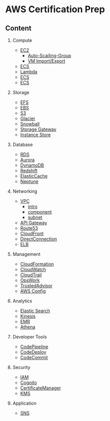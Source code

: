# AWS Certification Prep

## Content

1.  Compute

    - [EC2](https://github.com/BravoChos/aws-saa-certification/tree/master/solutionArchitect/01_compute/01_EC2)
      - [Auto-Scailing-Group](https://github.com/BravoChos/aws-saa-certification/tree/master/solutionArchitect/01_compute/01_EC2/Auto-Scaling-Group)
      - [VM Import/Export](https://github.com/BravoChos/aws-saa-certification/tree/master/solutionArchitect/01_compute/01_EC2/VM%20Import/Export)
    - [ECS](https://github.com/BravoChos/aws-saa-certification/tree/master/solutionArchitect/01_compute/02_ECS)
    - [Lambda](https://github.com/BravoChos/aws-saa-certification/tree/master/solutionArchitect/01_compute/03_Lambda)
    - [ECS](https://github.com/BravoChos/aws-saa-certification/tree/master/solutionArchitect/01_compute/04_ElasticBeanStalk)
    - [ECS](https://github.com/BravoChos/aws-saa-certification/tree/master/solutionArchitect/01_compute/05_LightSail)

2.  Storage

    - [EFS](https://github.com/BravoChos/aws-saa-certification/tree/master/solutionArchitect/02_storage/01_EFS)
    - [EBS](https://github.com/BravoChos/aws-saa-certification/tree/master/solutionArchitect/02_storage/02_EBS)
    - [S3](https://github.com/BravoChos/aws-saa-certification/tree/master/solutionArchitect/02_storage/03_S3)
    - [Glacier](https://github.com/BravoChos/aws-saa-certification/tree/master/solutionArchitect/02_storage/04_Glacier)
    - [Snowball](https://github.com/BravoChos/aws-saa-certification/tree/master/solutionArchitect/02_storage/05_Snowball)
    - [Storage Gateway](https://github.com/BravoChos/aws-saa-certification/tree/master/solutionArchitect/02_storage/06_StorageGateway)
    - [Instance Store](https://github.com/BravoChos/aws-saa-certification/tree/master/solutionArchitect/02_storage/07_Instance_Store)

3.  Database

    - [RDS](https://github.com/BravoChos/aws-saa-certification/tree/master/solutionArchitect/03_database/01_RDS)
    - [Aurora](https://github.com/BravoChos/aws-saa-certification/tree/master/solutionArchitect/03_database/02_Aurora)
    - [DynamoDB](https://github.com/BravoChos/aws-saa-certification/tree/master/solutionArchitect/03_database/03_DynamoDB)
    - [Redshift](https://github.com/BravoChos/aws-saa-certification/tree/master/solutionArchitect/03_database/04_Redshift)
    - [ElasticCache](https://github.com/BravoChos/aws-saa-certification/tree/master/solutionArchitect/03_database/05_ElasticCache)
    - [Neptune](https://github.com/BravoChos/aws-saa-certification/tree/master/solutionArchitect/03_database/06_Neptune)

4.  Networking

    - [VPC](https://github.com/BravoChos/aws-saa-certification/tree/master/solutionArchitect/04_networking/01_VPC)
      - [intro](https://github.com/BravoChos/aws-saa-certification/blob/master/solutionArchitect/04_networking/01_VPC/vpc_intro.md)
      - [component](https://github.com/BravoChos/aws-saa-certification/blob/master/solutionArchitect/04_networking/01_VPC/vpc_component.md)
      - [subnet](https://github.com/BravoChos/aws-saa-certification/blob/master/solutionArchitect/04_networking/01_VPC/vpc_subnet.md)
    - [API Gateway](https://github.com/BravoChos/aws-saa-certification/tree/master/solutionArchitect/04_networking/02_API_Gateway)
    - [Route53](https://github.com/BravoChos/aws-saa-certification/tree/master/solutionArchitect/04_networking/03_Route53)
    - [CloudFront](https://github.com/BravoChos/aws-saa-certification/tree/master/solutionArchitect/04_networking/04_CloudFront)
    - [DirectConnection](https://github.com/BravoChos/aws-saa-certification/tree/master/solutionArchitect/04_networking/05_DirectConnection)
    - [ELB](https://github.com/BravoChos/aws-saa-certification/tree/master/solutionArchitect/04_networking/06_ELB)

5.  Management

    - [CloudFormation](https://github.com/BravoChos/aws-saa-certification/tree/master/solutionArchitect/05_management/01_CloudFormation)
    - [CloudWatch](https://github.com/BravoChos/aws-saa-certification/tree/master/solutionArchitect/05_management/02_CloudWatch)
    - [CloudTrail](https://github.com/BravoChos/aws-saa-certification/tree/master/solutionArchitect/05_management/03_CloudTrail)
    - [OpsWork](https://github.com/BravoChos/aws-saa-certification/tree/master/solutionArchitect/05_management/04_OpsWork)
    - [TrustedAdvisor](https://github.com/BravoChos/aws-saa-certification/tree/master/solutionArchitect/05_management/05_TrustedAdvisor)
    - [AWS Config](https://github.com/BravoChos/aws-saa-certification/tree/master/solutionArchitect/05_management/06_AWS_Config)

6.  Analytics

    - [Elastic Search](https://github.com/BravoChos/aws-saa-certification/tree/master/solutionArchitect/06_analytics/01_Elastic_Search)
    - [Kinesis](https://github.com/BravoChos/aws-saa-certification/tree/master/solutionArchitect/06_analytics/02_Kinesis)
    - [EMR](https://github.com/BravoChos/aws-saa-certification/tree/master/solutionArchitect/06_analytics/03_EMR)
    - [Athena](https://github.com/BravoChos/aws-saa-certification/tree/master/solutionArchitect/06_analytics/04_Athena)

7.  Developer Tools

    - [CodePipeline](https://github.com/BravoChos/aws-saa-certification/tree/master/solutionArchitect/07_developer_tools/01_CodePipeline)
    - [CodeDeploy](https://github.com/BravoChos/aws-saa-certification/tree/master/solutionArchitect/07_developer_tools/02_CodeDeploy)
    - [CodeCommit](https://github.com/BravoChos/aws-saa-certification/tree/master/solutionArchitect/07_developer_tools/03_CodeCommit)

8.  Security
    - [IAM](https://github.com/BravoChos/aws-saa-certification/tree/master/solutionArchitect/08_security/01_IAM)
    - [Cognito](https://github.com/BravoChos/aws-saa-certification/tree/master/solutionArchitect/08_security/02_Cognito)
    - [CertificateManager](https://github.com/BravoChos/aws-saa-certification/tree/master/solutionArchitect/08_security/04_CertificateManager)
    - [KMS](https://github.com/BravoChos/aws-saa-certification/tree/master/solutionArchitect/08_security/05_KMS)
9.  Application
    - [SNS](https://github.com/BravoChos/aws-saa-certification/tree/master/solutionArchitect/09_application/01_SNS)
